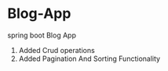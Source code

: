 # Blog-App
spring boot Blog App 
1. Added Crud operations 
2. Added Pagination And Sorting Functionality
